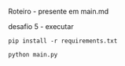 Roteiro - presente em main.md

desafio 5 - executar

```
pip install -r requirements.txt 
```

```
python main.py
```
